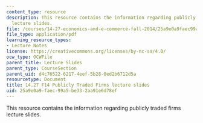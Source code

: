 ```yaml
---
content_type: resource
description: This resource contains the information regarding publicly traded firms
  lecture slides.
file: /courses/14-27-economics-and-e-commerce-fall-2014/25a9e0a9faec99a5be332aa91e6d78ef_MIT14_27F14_lecslide6a.pdf
file_type: application/pdf
learning_resource_types:
- Lecture Notes
license: https://creativecommons.org/licenses/by-nc-sa/4.0/
ocw_type: OCWFile
parent_title: Lecture Slides
parent_type: CourseSection
parent_uid: d4c76522-6217-4eef-5b28-0ed2b6712d5a
resourcetype: Document
title: 14.27 F14 Publicly Traded Firms lecture slides
uid: 25a9e0a9-faec-99a5-be33-2aa91e6d78ef
---
```

This resource contains the information regarding publicly traded firms lecture slides.
